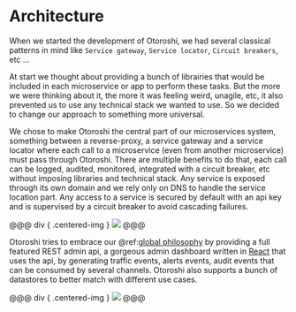 # Architecture

When we started the development of Otoroshi, we had several classical patterns in mind like `Service gateway`, `Service locator`, `Circuit breakers`, etc ...

At start we thought about providing a bunch of librairies that would be included in each microservice or app to perform these tasks. But the more we were thinking about it, the more it was feeling weird, unagile, etc, it also prevented us to use any technical stack we wanted to use. So we decided to change our approach to something more universal.

We chose to make Otoroshi the central part of our microservices system, something between a reverse-proxy, a service gateway and a service locator where each call to a microservice (even from another microservice) must pass through Otoroshi. There are multiple benefits to do that, each call can be logged, audited, monitored, integrated with a circuit breaker, etc without imposing libraries and technical stack. Any service is exposed through its own domain and we rely only on DNS to handle the service location part. Any access to a service is secured by default with an api key and is supervised by a circuit breaker to avoid cascading failures.

@@@ div { .centered-img }
<img src="./img/architecture-1-bis.png" />
@@@

Otoroshi tries to embrace our @ref:[global philosophy](./about.md#philosophy) by providing a full featured REST admin api, a gorgeous admin dashboard written in [React](https://reactjs.org/) that uses the api, by generating traffic events, alerts events, audit events that can be consumed by several channels. Otoroshi also supports a bunch of datastores to better match with different use cases.

@@@ div { .centered-img }
<img src="./img/architecture-2-bis.png" />
@@@
